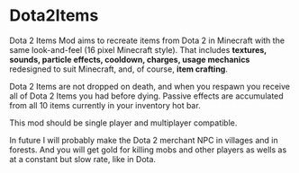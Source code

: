 Dota2Items
==========

Dota 2 Items Mod aims to recreate items from Dota 2 in Minecraft with the same look-and-feel (16 pixel Minecraft style). That includes **textures, sounds, particle effects, cooldown, charges, usage mechanics** redesigned to suit Minecraft, and, of course, **item crafting**.

Dota 2 Items are not dropped on death, and when you respawn you receive all of Dota 2 Items you had before dying. Passive effects are accumulated from all 10 items currently in your inventory hot bar.

This mod should be single player and multiplayer compatible.

In future I will probably make the Dota 2 merchant NPC in villages and in forests. And you will get gold for killing mobs and other players as wells as at a constant but slow rate, like in Dota. 
